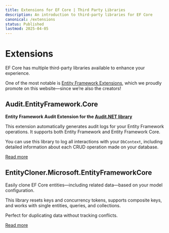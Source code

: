 ```yaml
---
title: Extensions for EF Core | Third Party Libraries
description: An introduction to third-party libraries for EF Core
canonical: /extensions
status: Published
lastmod: 2025-04-05
---
```


# Extensions

EF Core has multiple third-party libraries available to enhance your experience.

One of the most notable is [Entity Framework Extensions](https://entityframework-extensions.net/), which we proudly promote on this website—since we’re also the creators!

## Audit.EntityFramework.Core

**Entity Framework Audit Extension for the [Audit.NET library](https://github.com/thepirat000/Audit.NET)**

This extension automatically generates audit logs for your Entity Framework operations. It supports both Entity Framework and Entity Framework Core.

You can use this library to log all interactions with your `DbContext`, including detailed information about each CRUD operation made on your database.

[Read more](/extensions/audit-entityframework-core)

## EntityCloner.Microsoft.EntityFrameworkCore

Easily clone EF Core entities—including related data—based on your model configuration. 

This library resets keys and concurrency tokens, supports composite keys, and works with single entities, queries, and collections. 

Perfect for duplicating data without tracking conflicts.

[Read more](/extensions/entitycloner-microsoft-entityframeworkcore)